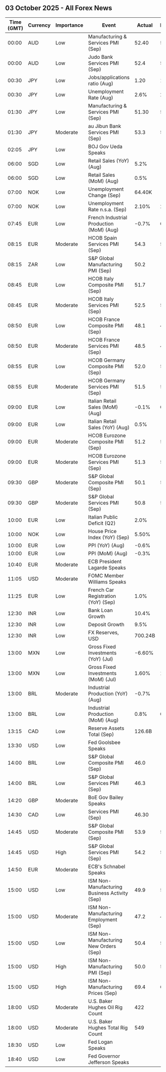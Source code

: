 ## 03 October 2025 - All Forex News

| Time (GMT) | Currency | Importance | Event | Actual | Forecast | Previous |
|------|----------|------------|-------|--------|----------|----------|
| 00:00 | AUD | Low | Manufacturing & Services PMI (Sep) | 52.40 | 52.10 | 55.50 |
| 00:00 | AUD | Low | Judo Bank Services PMI (Sep) | 52.4 | 52.0 | 55.8 |
| 00:30 | JPY | Low | Jobs/applications ratio (Aug) | 1.20 | 1.22 | 1.22 |
| 00:30 | JPY | Low | Unemployment Rate (Aug) | 2.6% | 2.4% | 2.3% |
| 01:30 | JPY | Low | Manufacturing & Services PMI (Sep) | 51.30 | 51.10 | 52.00 |
| 01:30 | JPY | Moderate | au Jibun Bank Services PMI (Sep) | 53.3 | 53.0 | 53.1 |
| 02:05 | JPY | Low | BOJ Gov Ueda Speaks |  |  |  |
| 06:00 | SGD | Low | Retail Sales (YoY) (Aug) | 5.2% |  | 4.6% |
| 06:00 | SGD | Low | Retail Sales (MoM) (Aug) | 0.5% |  | 3.9% |
| 07:00 | NOK | Low | Unemployment Change (Sep) | 64.40K |  | 64.20K |
| 07:00 | NOK | Low | Unemployment Rate n.s.a. (Sep) | 2.10% | 2.10% | 2.20% |
| 07:45 | EUR | Low | French Industrial Production (MoM) (Aug) | -0.7% | 0.3% | -0.1% |
| 08:15 | EUR | Moderate | HCOB Spain Services PMI (Sep) | 54.3 | 53.3 | 53.2 |
| 08:15 | ZAR | Low | S&P Global Manufacturing PMI (Sep) | 50.2 |  | 50.1 |
| 08:45 | EUR | Low | HCOB Italy Composite PMI (Sep) | 51.7 |  | 51.7 |
| 08:45 | EUR | Moderate | HCOB Italy Services PMI (Sep) | 52.5 | 51.5 | 51.5 |
| 08:50 | EUR | Low | HCOB France Composite PMI (Sep) | 48.1 | 48.4 | 49.8 |
| 08:50 | EUR | Moderate | HCOB France Services PMI (Sep) | 48.5 | 48.9 | 49.8 |
| 08:55 | EUR | Low | HCOB Germany Composite PMI (Sep) | 52.0 | 52.4 | 50.5 |
| 08:55 | EUR | Moderate | HCOB Germany Services PMI (Sep) | 51.5 | 52.5 | 49.3 |
| 09:00 | EUR | Low | Italian Retail Sales (MoM) (Aug) | -0.1% | 0.0% | 0.0% |
| 09:00 | EUR | Low | Italian Retail Sales (YoY) (Aug) | 0.5% |  | 1.8% |
| 09:00 | EUR | Moderate | HCOB Eurozone Composite PMI (Sep) | 51.2 | 51.2 | 51.0 |
| 09:00 | EUR | Moderate | HCOB Eurozone Services PMI (Sep) | 51.3 | 51.4 | 50.5 |
| 09:30 | GBP | Moderate | S&P Global Composite PMI (Sep) | 50.1 | 51.0 | 53.5 |
| 09:30 | GBP | Moderate | S&P Global Services PMI (Sep) | 50.8 | 51.9 | 54.2 |
| 10:00 | EUR | Low | Italian Public Deficit (Q2) | 2.0% |  | 8.1% |
| 10:00 | NOK | Low | House Price Index (YoY) (Sep) | 5.50% |  | 5.50% |
| 10:00 | EUR | Low | PPI (YoY) (Aug) | -0.6% | -0.4% | 0.2% |
| 10:00 | EUR | Low | PPI (MoM) (Aug) | -0.3% | -0.1% | 0.3% |
| 10:40 | EUR | Moderate | ECB President Lagarde Speaks |  |  |  |
| 11:05 | USD | Moderate | FOMC Member Williams Speaks |  |  |  |
| 11:25 | EUR | Low | French Car Registration (YoY) (Sep) | 1.0% |  | 2.2% |
| 12:30 | INR | Low | Bank Loan Growth | 10.4% |  | 10.3% |
| 12:30 | INR | Low | Deposit Growth | 9.5% |  | 9.8% |
| 12:30 | INR | Low | FX Reserves, USD | 700.24B |  | 702.57B |
| 13:00 | MXN | Low | Gross Fixed Investments (YoY) (Jul) | -6.60% | -7.40% | -6.40% |
| 13:00 | MXN | Low | Gross Fixed Investments (MoM) (Jul) | 1.60% | 1.00% | -1.40% |
| 13:00 | BRL | Moderate | Industrial Production (YoY) (Aug) | -0.7% | -0.8% | 0.2% |
| 13:00 | BRL | Low | Industrial Production (MoM) (Aug) | 0.8% | 0.3% | -0.1% |
| 13:15 | CAD | Low | Reserve Assets Total (Sep) | 126.6B |  | 127.9B |
| 13:30 | USD | Low | Fed Goolsbee Speaks |  |  |  |
| 14:00 | BRL | Low | S&P Global Composite PMI (Sep) | 46.0 |  | 48.8 |
| 14:00 | BRL | Low | S&P Global Services PMI (Sep) | 46.3 |  | 49.3 |
| 14:20 | GBP | Moderate | BoE Gov Bailey Speaks |  |  |  |
| 14:30 | CAD | Low | Services PMI (Sep) | 46.30 |  | 48.60 |
| 14:45 | USD | Moderate | S&P Global Composite PMI (Sep) | 53.9 | 53.6 | 54.6 |
| 14:45 | USD | High | S&P Global Services PMI (Sep) | 54.2 | 53.9 | 54.5 |
| 14:50 | EUR | Moderate | ECB's Schnabel Speaks |  |  |  |
| 15:00 | USD | Low | ISM Non-Manufacturing Business Activity (Sep) | 49.9 | 51.8 | 55.0 |
| 15:00 | USD | Moderate | ISM Non-Manufacturing Employment (Sep) | 47.2 | 46.6 | 46.5 |
| 15:00 | USD | Low | ISM Non-Manufacturing New Orders (Sep) | 50.4 | 54.0 | 56.0 |
| 15:00 | USD | High | ISM Non-Manufacturing PMI (Sep) | 50.0 | 51.8 | 52.0 |
| 15:00 | USD | High | ISM Non-Manufacturing Prices (Sep) | 69.4 | 68.0 | 69.2 |
| 18:00 | USD | Moderate | U.S. Baker Hughes Oil Rig Count | 422 |  | 424 |
| 18:00 | USD | Moderate | U.S. Baker Hughes Total Rig Count | 549 |  | 549 |
| 18:30 | USD | Low | Fed Logan Speaks |  |  |  |
| 18:40 | USD | Low | Fed Governor Jefferson Speaks |  |  |  |
